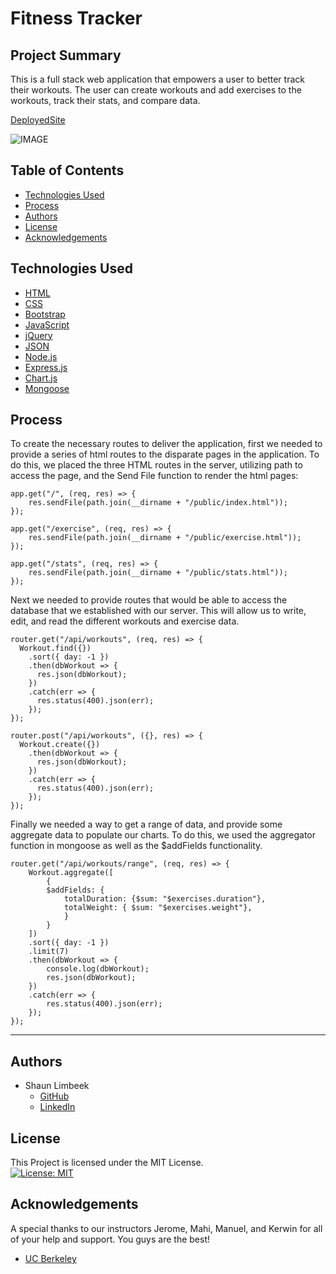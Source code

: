 # Fitness Tracker

## Project Summary

This is a full stack web application that empowers a user to better track their workouts. The user can create workouts and add exercises to the workouts, track their stats, and compare data.

[DeployedSite](https://nameless-ocean-06405.herokuapp.com/)

![IMAGE](https://github.com/slimbeek6/fitness-tracker-sl/tree/main/public/Landing-Page.png)
<br>

## Table of Contents

* [Technologies Used](#technologies-used)
* [Process](#process)
* [Authors](#authors)
* [License](#license)
* [Acknowledgements](#acknowledgements)

## Technologies Used

- [HTML](https://developer.mozilla.org/en-US/docs/Web/HTML)
- [CSS](https://developer.mozilla.org/en-US/docs/Web/CSS)
- [Bootstrap](https://getbootstrap.com/)
- [JavaScript](https://www.javascript.com/)
- [jQuery](https://jquery.com/)
- [JSON](https://www.json.org/json-en.html)
- [Node.js](https://nodejs.org/en/)
- [Express.js](https://expressjs.com/)
- [Chart.js](https://www.chartjs.org/)
- [Mongoose](https://www.npmjs.com/package/mongoose)


## Process

To create the necessary routes to deliver the application, first we needed to provide a series of html routes to the disparate pages in the application.  To do this, we placed the three HTML routes in the server, utilizing path to access the page, and the Send File function to render the html pages:

```
app.get("/", (req, res) => {
    res.sendFile(path.join(__dirname + "/public/index.html"));
});

app.get("/exercise", (req, res) => {
    res.sendFile(path.join(__dirname + "/public/exercise.html"));
});

app.get("/stats", (req, res) => {
    res.sendFile(path.join(__dirname + "/public/stats.html"));
});
```

Next we needed to provide routes that would be able to access the database that we established with our server. This will allow us to write, edit, and read the different workouts and exercise data.

```
router.get("/api/workouts", (req, res) => {
  Workout.find({})
    .sort({ day: -1 })
    .then(dbWorkout => {
      res.json(dbWorkout);
    })
    .catch(err => {
      res.status(400).json(err);
    });
});

router.post("/api/workouts", ({}, res) => {
  Workout.create({})
    .then(dbWorkout => {
      res.json(dbWorkout);
    })
    .catch(err => {
      res.status(400).json(err);
    });
});
```

Finally we needed a way to get a range of data, and provide some aggregate data to populate our charts. To do this, we used the aggregator function in mongoose as well as the $addFields functionality.

```
router.get("/api/workouts/range", (req, res) => {
    Workout.aggregate([
        { 
        $addFields: {
            totalDuration: {$sum: "$exercises.duration"},
            totalWeight: { $sum: "$exercises.weight"},
            }
        }
    ])
    .sort({ day: -1 })
    .limit(7)
    .then(dbWorkout => {
        console.log(dbWorkout);
        res.json(dbWorkout);
    })
    .catch(err => {
        res.status(400).json(err);
    });
});
```

<hr>

## Authors
- Shaun Limbeek
    - [GitHub](https://github.com/slimbeek6)
    - [LinkedIn](https://www.linkedin.com/in/shaun-limbeek/)

## License

This Project is licensed under the MIT License.<br>
[![License: MIT](https://img.shields.io/badge/License-MIT-yellow.svg)](https://opensource.org/licenses/MIT)


## Acknowledgements
A special thanks to our instructors Jerome, Mahi, Manuel, and Kerwin for all of your help and support. You guys are the best!
- [UC Berkeley](https://bootcamp.berkeley.edu/coding/)